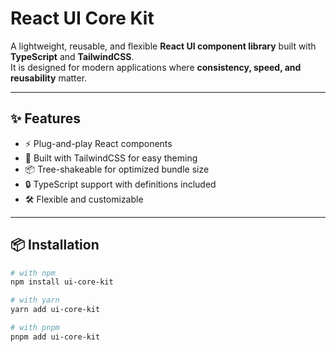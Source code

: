 # React UI Core Kit

A lightweight, reusable, and flexible **React UI component library** built with **TypeScript** and **TailwindCSS**.  
It is designed for modern applications where **consistency, speed, and reusability** matter.

---

## ✨ Features
- ⚡ Plug-and-play React components
- 🎨 Built with TailwindCSS for easy theming
- 📦 Tree-shakeable for optimized bundle size
- 🔒 TypeScript support with definitions included
- 🛠️ Flexible and customizable

---

## 📦 Installation

```bash
# with npm
npm install ui-core-kit

# with yarn
yarn add ui-core-kit

# with pnpm
pnpm add ui-core-kit
